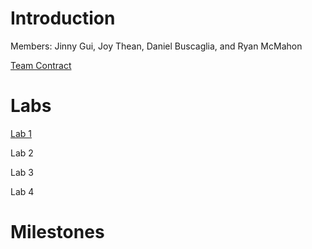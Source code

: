 # Introduction

Members: Jinny Gui, Joy Thean, Daniel Buscaglia, and Ryan McMahon

[Team Contract](https://drive.google.com/file/d/1-kGICPlhbmg0IWlSnd9KlUpACal9PjoH/view?usp=sharing)

# Labs
[Lab 1](labs/lab1.md)

Lab 2

Lab 3

Lab 4

# Milestones


